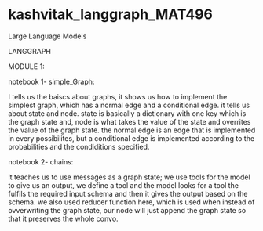 # kashvitak_langgraph_MAT496
Large Language Models

LANGGRAPH

MODULE 1:

notebook 1-
simple_Graph:

I tells us the baiscs about graphs, it shows us how to implement the simplest graph, which has a normal edge and a conditional edge.
it tells us about state and node.
state is basically a dictionary with one key which is the graph state
and, node is what takes the value of the state and overrites the value of the graph state.
the normal edge is an edge that is implemented in every possibilites, but a conditional edge is implemented according to the probabilities and the condiditions specified.

notebook 2-
chains:

it teaches us to use messages as a graph state;
we use tools for the model to give us an output,
we define a tool and the model looks for a tool the fulfils the required input schema and then it gives the output based on the schema.
we also used reducer function here, which is used when instead of ovverwriting the graph state, our node will just append the graph state so that it preserves the whole convo.
